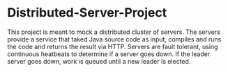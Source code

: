 # Distributed-Server-Project
This project is meant to mock a distributed cluster of servers. The servers provide a service that taked Java source code as input, compiles and runs the code and returns the result via HTTP. Servers are fault tolerant, using continuous heatbeats to determine if a server goes down. If the leader server goes down, work is queued until a new leader is elected.
